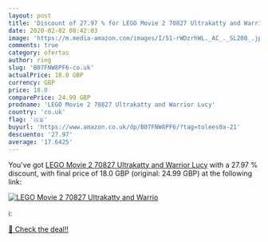 ```yaml
---
layout: post
title: 'Discount of 27.97 % for LEGO Movie 2 70827 Ultrakatty and Warrio'
date: 2020-02-02 08:42:03
image: 'https://m.media-amazon.com/images/I/51-rWDzrhWL._AC_._SL200_.jpg'
comments: true
category: ofertas
author: ring
slug: 'B07FNW8PF6-co.uk'
actualPrice: 18.0 GBP
currency: GBP
price: 18.0
comparePrice: 24.99 GBP
prodname: 'LEGO Movie 2 70827 Ultrakatty and Warrior Lucy'
country: 'co.uk'
flag: '🇬🇧'
buyurl: 'https://www.amazon.co.uk/dp/B07FNW8PF6/?tag=tolees0a-21'
descuento: '27.97'
average: '17.6425'
---
```


You've got [LEGO Movie 2 70827 Ultrakatty and Warrior Lucy](https://www.amazon.co.uk/dp/B07FNW8PF6/?tag=tolees0a-21) with a  27.97 % discount, with final price of 18.0 GBP (original: 24.99 GBP) at the following link:

[![LEGO Movie 2 70827 Ultrakatty and Warrio](https://m.media-amazon.com/images/I/51-rWDzrhWL._AC_._SL200_.jpg)](https://www.amazon.co.uk/dp/B07FNW8PF6/?tag=tolees0a-21)

ℹ️:


[🛒 Check the deal!!](https://www.amazon.co.uk/dp/B07FNW8PF6/?tag=tolees0a-21)
